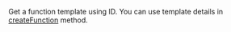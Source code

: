 Get a function template using ID.
You can use template details in [createFunction](/docs/references/cloud/server-nodejs/functions#create) method.

